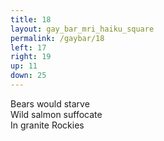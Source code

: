 ```yaml
---
title: 18
layout: gay_bar_mri_haiku_square
permalink: /gaybar/18
left: 17
right: 19
up: 11
down: 25
---
```

Bears would starve  
Wild salmon suffocate  
In granite Rockies
